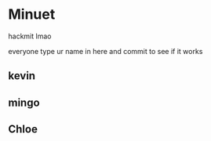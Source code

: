 # Minuet
hackmit lmao

everyone type ur name in here and commit to see if it works
## kevin
## mingo
## Chloe
